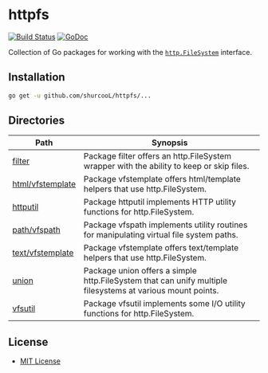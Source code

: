 httpfs
======

[![Build Status](https://travis-ci.org/shurcooL/httpfs.svg?branch=master)](https://travis-ci.org/shurcooL/httpfs) [![GoDoc](https://godoc.org/github.com/shurcooL/httpfs?status.svg)](https://godoc.org/github.com/shurcooL/httpfs)

Collection of Go packages for working with the [`http.FileSystem`](https://godoc.org/net/http#FileSystem) interface.

Installation
------------

```bash
go get -u github.com/shurcooL/httpfs/...
```

Directories
-----------

| Path                                                                              | Synopsis                                                                                                   |
|-----------------------------------------------------------------------------------|------------------------------------------------------------------------------------------------------------|
| [filter](https://godoc.org/github.com/shurcooL/httpfs/filter)                     | Package filter offers an http.FileSystem wrapper with the ability to keep or skip files.                   |
| [html/vfstemplate](https://godoc.org/github.com/shurcooL/httpfs/html/vfstemplate) | Package vfstemplate offers html/template helpers that use http.FileSystem.                                 |
| [httputil](https://godoc.org/github.com/shurcooL/httpfs/httputil)                 | Package httputil implements HTTP utility functions for http.FileSystem.                                    |
| [path/vfspath](https://godoc.org/github.com/shurcooL/httpfs/path/vfspath)         | Package vfspath implements utility routines for manipulating virtual file system paths.                    |
| [text/vfstemplate](https://godoc.org/github.com/shurcooL/httpfs/text/vfstemplate) | Package vfstemplate offers text/template helpers that use http.FileSystem.                                 |
| [union](https://godoc.org/github.com/shurcooL/httpfs/union)                       | Package union offers a simple http.FileSystem that can unify multiple filesystems at various mount points. |
| [vfsutil](https://godoc.org/github.com/shurcooL/httpfs/vfsutil)                   | Package vfsutil implements some I/O utility functions for http.FileSystem.                                 |

License
-------

-	[MIT License](LICENSE)
